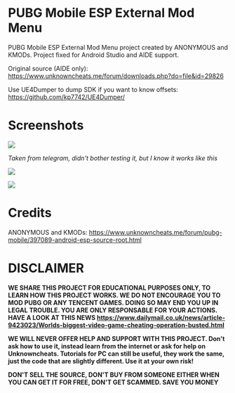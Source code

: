# PUBG Mobile ESP External Mod Menu
PUBG Mobile ESP External Mod Menu project created by ANONYMOUS and KMODs. Project fixed for Android Studio and AIDE support.

Original source (AIDE only): https://www.unknowncheats.me/forum/downloads.php?do=file&id=29826

Use UE4Dumper to dump SDK if you want to know offsets: https://github.com/kp7742/UE4Dumper/

# Screenshots
![](https://i.imgur.com/RerX1I9.png)

*Taken from telegram, didn't bother testing it, but I know it works like this*

![](https://i.imgur.com/Oiaruir.jpg)

![](https://i.imgur.com/fKWK6cT.jpg)

# Credits
ANONYMOUS and KMODs: https://www.unknowncheats.me/forum/pubg-mobile/397089-android-esp-source-root.html

# DISCLAIMER
**WE SHARE THIS PROJECT FOR EDUCATIONAL PURPOSES ONLY, TO LEARN HOW THIS PROJECT WORKS. WE DO NOT ENCOURAGE YOU TO MOD PUBG OR ANY TENCENT GAMES. DOING SO MAY END YOU UP IN LEGAL TROUBLE. YOU ARE ONLY RESPONSABLE FOR YOUR ACTIONS. HAVE A LOOK AT THIS NEWS https://www.dailymail.co.uk/news/article-9423023/Worlds-biggest-video-game-cheating-operation-busted.html**

**WE WILL NEVER OFFER HELP AND SUPPORT WITH THIS PROJECT. Don't ask how to use it, instead learn from the internet or ask for help on Unknowncheats. Tutorials for PC can still be useful, they work the same, just the code that are slightly different. Use it at your own risk!**

**DON'T SELL THE SOURCE, DON'T BUY FROM SOMEONE EITHER WHEN YOU CAN GET IT FOR FREE, DON'T GET SCAMMED. SAVE YOU MONEY**
